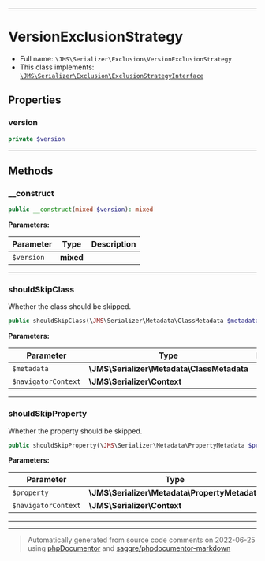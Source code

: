 ***

# VersionExclusionStrategy





* Full name: `\JMS\Serializer\Exclusion\VersionExclusionStrategy`
* This class implements:
[`\JMS\Serializer\Exclusion\ExclusionStrategyInterface`](./ExclusionStrategyInterface.md)



## Properties


### version



```php
private $version
```






***

## Methods


### __construct



```php
public __construct(mixed $version): mixed
```








**Parameters:**

| Parameter | Type | Description |
|-----------|------|-------------|
| `$version` | **mixed** |  |




***

### shouldSkipClass

Whether the class should be skipped.

```php
public shouldSkipClass(\JMS\Serializer\Metadata\ClassMetadata $metadata, \JMS\Serializer\Context $navigatorContext): bool
```








**Parameters:**

| Parameter | Type | Description |
|-----------|------|-------------|
| `$metadata` | **\JMS\Serializer\Metadata\ClassMetadata** |  |
| `$navigatorContext` | **\JMS\Serializer\Context** |  |




***

### shouldSkipProperty

Whether the property should be skipped.

```php
public shouldSkipProperty(\JMS\Serializer\Metadata\PropertyMetadata $property, \JMS\Serializer\Context $navigatorContext): bool
```








**Parameters:**

| Parameter | Type | Description |
|-----------|------|-------------|
| `$property` | **\JMS\Serializer\Metadata\PropertyMetadata** |  |
| `$navigatorContext` | **\JMS\Serializer\Context** |  |




***


***
> Automatically generated from source code comments on 2022-06-25 using [phpDocumentor](http://www.phpdoc.org/) and [saggre/phpdocumentor-markdown](https://github.com/Saggre/phpDocumentor-markdown)
